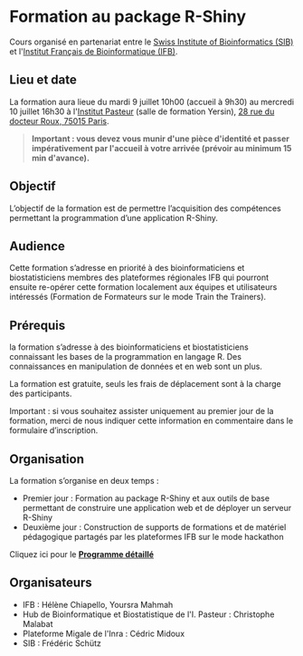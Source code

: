 # Formation au package R-Shiny

Cours organisé en partenariat entre le [Swiss Institute of Bioinformatics (SIB)](https://www.sib.swiss/) et l'[Institut Français de Bioinformatique (IFB)](http://www.france-bioinformatique.fr). 


## Lieu et date

La formation aura lieue du mardi 9 juillet 10h00 (accueil à 9h30) au mercredi 10 juillet 16h30 à l'[Institut Pasteur](https://www.pasteur.fr/fr) (salle de formation Yersin), [28 rue du docteur Roux, 75015 Paris](https://goo.gl/maps/jqzqS84cDSLY4CVEA).

> **Important : vous devez vous munir d'une pièce d'identité et passer impérativement par l'accueil à votre arrivée (prévoir au minimum 15 min d'avance).**



## Objectif

L’objectif de la formation est de permettre l’acquisition des compétences permettant la programmation d’une application R-Shiny.


## Audience

Cette formation s’adresse en priorité à des bioinformaticiens et biostatisticiens membres des plateformes régionales IFB qui pourront ensuite re-opérer cette formation localement aux équipes et utilisateurs intéressés (Formation de Formateurs sur le mode Train the Trainers).


## Prérequis

la formation s’adresse à des bioinformaticiens et biostatisticiens connaissant les bases de la programmation en langage R. Des connaissances en manipulation de données et en web sont un plus.

La formation est gratuite, seuls les frais de déplacement sont à la charge des participants. 

Important : si vous souhaitez assister uniquement au premier jour de la formation, merci de nous indiquer cette information en commentaire dans le formulaire d’inscription.  

## Organisation

La formation s’organise en deux temps :
 
- Premier jour : Formation au package R-Shiny et aux outils de base permettant de construire une application web et de déployer un serveur R-Shiny 
- Deuxième jour : Construction de supports de formations et de matériel pédagogique partagés par les plateformes IFB sur le mode hackathon  

Cliquez ici pour le **[Programme détaillé](schedule.md)**

## Organisateurs
 
- IFB : Hélène Chiapello, Yoursra Mahmah
- Hub de Bioinformatique et Biostatistique de l'I. Pasteur : Christophe Malabat
- Plateforme Migale de l'Inra : Cédric Midoux
- SIB :  Frédéric Schütz
 





